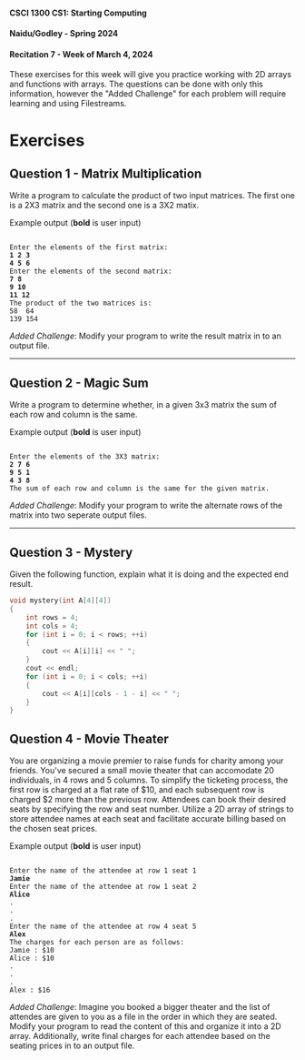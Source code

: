#### **CSCI 1300 CS1: Starting Computing**
#### **Naidu/Godley - Spring 2024**
#### **Recitation 7 - Week of March 4, 2024**

These exercises for this week will give you practice working with 2D arrays and functions with arrays. The questions can be done with only this information, however the "Added Challenge" for each problem will require learning and using Filestreams. 

# Exercises

## Question 1 - Matrix Multiplication

Write a program to calculate the product of two input matrices. The first one is a 2X3 matrix and the second one is a 3X2 matix.

Example output (**bold** is user input)
<pre><code>
Enter the elements of the first matrix:
<b>1 2 3 
4 5 6</b>
Enter the elements of the second matrix:
<b>7 8
9 10
11 12</b>
The product of the two matrices is:
58  64
139 154
</code></pre>

*Added Challenge*: Modify your program to write the result matrix in to an output file.

-----------------------------

## Question 2 - Magic Sum

Write a program to determine whether, in a given 3x3 matrix the sum of each row and column is the same.

Example output (**bold** is user input)
<pre><code>
Enter the elements of the 3X3 matrix:
<b>2 7 6 
9 5 1
4 3 8</b>
The sum of each row and column is the same for the given matrix.
</code></pre>

*Added Challenge*: Modify your program to write the alternate rows of the matrix into two seperate output files.

-----------------------------

## Question 3 - Mystery

Given the following function, explain what it is doing and the expected end result.

```cpp
void mystery(int A[4][4]) 
{
    int rows = 4;
    int cols = 4;
    for (int i = 0; i < rows; ++i) 
    {
        cout << A[i][i] << " ";
    }
    cout << endl;
    for (int i = 0; i < cols; ++i) 
    {
        cout << A[i][cols - 1 - i] << " ";
    }
} 
```
## Question 4 - Movie Theater

You are organizing a movie premier to raise funds for charity among your friends. You've secured a small movie theater that can accomodate 20 individuals, in 4 rows and 5 columns. To simplify the ticketing process, the first row is charged at a flat rate of $10, and each subsequent row is charged $2 more than the previous row. Attendees can book their desired seats by specifying the row and seat number. Utilize a 2D array of strings to store attendee names at each seat and facilitate accurate billing based on the chosen seat prices.

Example output (**bold** is user input)
<pre><code>
Enter the name of the attendee at row 1 seat 1
<b>Jamie</b>
Enter the name of the attendee at row 1 seat 2
<b>Alice</b>
.
.
.
Enter the name of the attendee at row 4 seat 5
<b>Alex</b>
The charges for each person are as follows:
Jamie : $10
Alice : $10
.
.
.
Alex : $16
</code></pre>

*Added Challenge*: Imagine you booked a bigger theater and the list of attendes are given to you as a file in the order in which they are seated. Modify your program to read the content of this and organize it into a 2D array. Additionally, write final charges for each attendee based on the seating prices in to an output file.